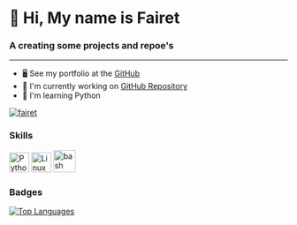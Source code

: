 👋 Hi, My name is Fairet
==============================================================================================================================

### A creating some projects and repoe's
-------------------------------------------------

* 🖥️  See my portfolio at the [GitHub](http://github.com/fairet)
* 🚀  I'm currently working on [GitHub Repository](http://github.com/fairet/MyFirstProjectPython)
* 🧠  I'm learning Python

<p align="left"> <a href="https://www.github.com/fairet" target="_blank" rel="noreferrer"> <img src="https://komarev.com/ghpvc/?username=fairet&label=Profile%20views&color=0e75b6&style=flat" alt="fairet" /></a> </p>


### Skills

<p align="left">
<a href="https://www.python.org/" target="_blank" rel="noreferrer"><img src="https://raw.githubusercontent.com/danielcranney/readme-generator/main/public/icons/skills/python-colored.svg" width="36" height="36" alt="Python" /></a>
<a href="https://www.linux.org" target="_blank" rel="noreferrer"><img src="https://raw.githubusercontent.com/danielcranney/readme-generator/main/public/icons/skills/linux-colored.svg" width="36" height="36" alt="Linux" /></a>
<a href="https://www.gnu.org/software/bash/" target="_blank" rel="noreferrer"> <img src="https://www.vectorlogo.zone/logos/gnu_bash/gnu_bash-icon.svg" alt="bash" width="40" height="40"/> </a> </p> 

### Badges

<a href="https://github.com/fairet" align="left"><img src="https://github-readme-stats.vercel.app/api/top-langs/?username=fairet&langs_count=10&title_color=10b981&text_color=f97316&icon_color=ec4899&bg_color=1c1917&hide_border=true&locale=en&custom_title=Top%20%Languages" alt="Top Languages" /></a>

